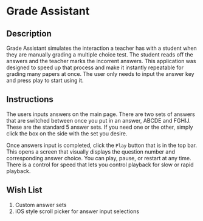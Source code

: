 # Grade Assistant

## Description
Grade Assistant simulates the interaction a teacher has with a student when they are manually grading a multiple choice test. The student reads off the answers and the teacher marks the incorrent answers. This application was designed to speed up that process and make it instantly repeatable for grading many papers at once. The user only needs to input the answer key and press play to start using it.

## Instructions
The users inputs answers on the main page. There are two sets of answers that are switched between once you put in an answer, ABCDE and FGHIJ. These are the standard 5 answer sets. If you need one or the other, simply click the box on the side with the set you desire.

Once answers input is completed, click the `Play` button that is in the top bar. This opens a screen that visually displays the question number and corresponding answer choice. You can play, pause, or restart at any time. There is a control for speed that lets you control playback for slow or rapid playback.

## Wish List
1. Custom answer sets
1. iOS style scroll picker for answer input selections
